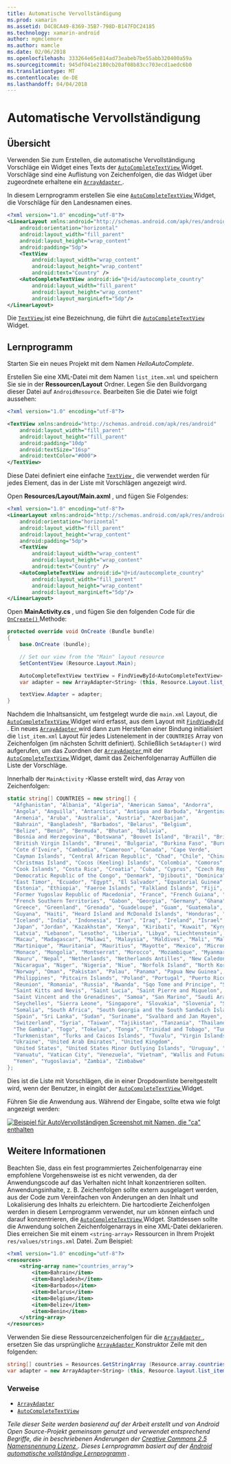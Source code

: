 ```yaml
---
title: Automatische Vervollständigung
ms.prod: xamarin
ms.assetid: D4C8CA49-8369-35B7-798D-B147FDC24185
ms.technology: xamarin-android
author: mgmclemore
ms.author: mamcle
ms.date: 02/06/2018
ms.openlocfilehash: 333264e65e814ad73eabeb7be55abb320400a59a
ms.sourcegitcommit: 945df041e2180cb20af08b83cc703ecd1aedc6b0
ms.translationtype: MT
ms.contentlocale: de-DE
ms.lasthandoff: 04/04/2018
---
```

# <a name="auto-complete"></a>Automatische Vervollständigung


## <a name="overview"></a>Übersicht

Verwenden Sie zum Erstellen, die automatische Vervollständigung Vorschläge ein Widget eines Texts der [ `AutoCompleteTextView` ](https://developer.xamarin.com/api/type/Android.Widget.AutoCompleteTextView/) Widget. Vorschläge sind eine Auflistung von Zeichenfolgen, die das Widget über zugeordnete erhaltene ein [ `ArrayAdapter` ](https://developer.xamarin.com/api/type/Android.Widget.ArrayAdapter/).

In diesem Lernprogramm erstellen Sie eine [ `AutoCompleteTextView` ](https://developer.xamarin.com/api/type/Android.Widget.AutoCompleteTextView/) Widget, die Vorschläge für den Landesnamen eines.

```xml
<?xml version="1.0" encoding="utf-8"?>
<LinearLayout xmlns:android="http://schemas.android.com/apk/res/android"
    android:orientation="horizontal"
    android:layout_width="fill_parent"
    android:layout_height="wrap_content"
    android:padding="5dp">
    <TextView
        android:layout_width="wrap_content"
        android:layout_height="wrap_content"
        android:text="Country" />
    <AutoCompleteTextView android:id="@+id/autocomplete_country"
        android:layout_width="fill_parent"
        android:layout_height="wrap_content"
        android:layout_marginLeft="5dp"/>
</LinearLayout>
```

Die [ `TextView` ](https://developer.xamarin.com/api/type/Android.Widget.TextView/) ist eine Bezeichnung, die führt die [ `AutoCompleteTextView` ](https://developer.xamarin.com/api/type/Android.Widget.AutoCompleteTextView/) Widget.


## <a name="tutorial"></a>Lernprogramm

Starten Sie ein neues Projekt mit dem Namen *HelloAutoComplete*.

Erstellen Sie eine XML-Datei mit dem Namen `list_item.xml` und speichern Sie sie in der **Ressourcen/Layout** Ordner. Legen Sie den Buildvorgang dieser Datei auf `AndroidResource`. Bearbeiten Sie die Datei wie folgt aussehen:

```xml
<?xml version="1.0" encoding="utf-8"?>

<TextView xmlns:android="http://schemas.android.com/apk/res/android"
    android:layout_width="fill_parent"
    android:layout_height="fill_parent"
    android:padding="10dp"
    android:textSize="16sp"
    android:textColor="#000">
</TextView>
```

Diese Datei definiert eine einfache [ `TextView` ](https://developer.xamarin.com/api/type/Android.Widget.TextView/) , die verwendet werden für jedes Element, das in der Liste mit Vorschlägen angezeigt wird.

Open **Resources/Layout/Main.axml** , und fügen Sie Folgendes:

```xml
<?xml version="1.0" encoding="utf-8"?>
<LinearLayout xmlns:android="http://schemas.android.com/apk/res/android"
    android:orientation="horizontal"
    android:layout_width="fill_parent"
    android:layout_height="wrap_content"
    android:padding="5dp">
    <TextView
        android:layout_width="wrap_content"
        android:layout_height="wrap_content"
        android:text="Country" />
    <AutoCompleteTextView android:id="@+id/autocomplete_country"
        android:layout_width="fill_parent"
        android:layout_height="wrap_content"
        android:layout_marginLeft="5dp"/>
</LinearLayout>
```

Open **MainActivity.cs** , und fügen Sie den folgenden Code für die [ `OnCreate()` ](https://developer.xamarin.com/api/member/Android.App.Activity.OnCreate/(Android.OS.Bundle)) Methode:

```csharp
protected override void OnCreate (Bundle bundle)
{
    base.OnCreate (bundle);

    // Set our view from the "Main" layout resource
    SetContentView (Resource.Layout.Main);

    AutoCompleteTextView textView = FindViewById<AutoCompleteTextView> (Resource.Id.autocomplete_country);
    var adapter = new ArrayAdapter<String> (this, Resource.Layout.list_item, COUNTRIES);

    textView.Adapter = adapter;
}
```

Nachdem die Inhaltsansicht, um festgelegt wurde die `main.xml` Layout, die [ `AutoCompleteTextView` ](https://developer.xamarin.com/api/type/Android.Widget.AutoCompleteTextView/) Widget wird erfasst, aus dem Layout mit [ `FindViewById` ](https://developer.xamarin.com/api/member/Android.App.Activity.FindViewById/). Ein neues [ `ArrayAdapter` ](https://developer.xamarin.com/api/type/Android.Widget.ArrayAdapter/) wird dann zum Herstellen einer Bindung initialisiert die `list_item.xml` Layout für jedes Listenelement in der `COUNTRIES` Array von Zeichenfolgen (im nächsten Schritt definiert). Schließlich `SetAdapter()` wird aufgerufen, um das Zuordnen der [ `ArrayAdapter` ](https://developer.xamarin.com/api/type/Android.Widget.ArrayAdapter/) mit der [ `AutoCompleteTextView` ](https://developer.xamarin.com/api/type/Android.Widget.AutoCompleteTextView/) Widget, damit das Zeichenfolgenarray Auffüllen die Liste der Vorschläge.

Innerhalb der `MainActivity` -Klasse erstellt wird, das Array von Zeichenfolgen:

```csharp
static string[] COUNTRIES = new string[] {
  "Afghanistan", "Albania", "Algeria", "American Samoa", "Andorra",
  "Angola", "Anguilla", "Antarctica", "Antigua and Barbuda", "Argentina",
  "Armenia", "Aruba", "Australia", "Austria", "Azerbaijan",
  "Bahrain", "Bangladesh", "Barbados", "Belarus", "Belgium",
  "Belize", "Benin", "Bermuda", "Bhutan", "Bolivia",
  "Bosnia and Herzegovina", "Botswana", "Bouvet Island", "Brazil", "British Indian Ocean Territory",
  "British Virgin Islands", "Brunei", "Bulgaria", "Burkina Faso", "Burundi",
  "Cote d'Ivoire", "Cambodia", "Cameroon", "Canada", "Cape Verde",
  "Cayman Islands", "Central African Republic", "Chad", "Chile", "China",
  "Christmas Island", "Cocos (Keeling) Islands", "Colombia", "Comoros", "Congo",
  "Cook Islands", "Costa Rica", "Croatia", "Cuba", "Cyprus", "Czech Republic",
  "Democratic Republic of the Congo", "Denmark", "Djibouti", "Dominica", "Dominican Republic",
  "East Timor", "Ecuador", "Egypt", "El Salvador", "Equatorial Guinea", "Eritrea",
  "Estonia", "Ethiopia", "Faeroe Islands", "Falkland Islands", "Fiji", "Finland",
  "Former Yugoslav Republic of Macedonia", "France", "French Guiana", "French Polynesia",
  "French Southern Territories", "Gabon", "Georgia", "Germany", "Ghana", "Gibraltar",
  "Greece", "Greenland", "Grenada", "Guadeloupe", "Guam", "Guatemala", "Guinea", "Guinea-Bissau",
  "Guyana", "Haiti", "Heard Island and McDonald Islands", "Honduras", "Hong Kong", "Hungary",
  "Iceland", "India", "Indonesia", "Iran", "Iraq", "Ireland", "Israel", "Italy", "Jamaica",
  "Japan", "Jordan", "Kazakhstan", "Kenya", "Kiribati", "Kuwait", "Kyrgyzstan", "Laos",
  "Latvia", "Lebanon", "Lesotho", "Liberia", "Libya", "Liechtenstein", "Lithuania", "Luxembourg",
  "Macau", "Madagascar", "Malawi", "Malaysia", "Maldives", "Mali", "Malta", "Marshall Islands",
  "Martinique", "Mauritania", "Mauritius", "Mayotte", "Mexico", "Micronesia", "Moldova",
  "Monaco", "Mongolia", "Montserrat", "Morocco", "Mozambique", "Myanmar", "Namibia",
  "Nauru", "Nepal", "Netherlands", "Netherlands Antilles", "New Caledonia", "New Zealand",
  "Nicaragua", "Niger", "Nigeria", "Niue", "Norfolk Island", "North Korea", "Northern Marianas",
  "Norway", "Oman", "Pakistan", "Palau", "Panama", "Papua New Guinea", "Paraguay", "Peru",
  "Philippines", "Pitcairn Islands", "Poland", "Portugal", "Puerto Rico", "Qatar",
  "Reunion", "Romania", "Russia", "Rwanda", "Sqo Tome and Principe", "Saint Helena",
  "Saint Kitts and Nevis", "Saint Lucia", "Saint Pierre and Miquelon",
  "Saint Vincent and the Grenadines", "Samoa", "San Marino", "Saudi Arabia", "Senegal",
  "Seychelles", "Sierra Leone", "Singapore", "Slovakia", "Slovenia", "Solomon Islands",
  "Somalia", "South Africa", "South Georgia and the South Sandwich Islands", "South Korea",
  "Spain", "Sri Lanka", "Sudan", "Suriname", "Svalbard and Jan Mayen", "Swaziland", "Sweden",
  "Switzerland", "Syria", "Taiwan", "Tajikistan", "Tanzania", "Thailand", "The Bahamas",
  "The Gambia", "Togo", "Tokelau", "Tonga", "Trinidad and Tobago", "Tunisia", "Turkey",
  "Turkmenistan", "Turks and Caicos Islands", "Tuvalu", "Virgin Islands", "Uganda",
  "Ukraine", "United Arab Emirates", "United Kingdom",
  "United States", "United States Minor Outlying Islands", "Uruguay", "Uzbekistan",
  "Vanuatu", "Vatican City", "Venezuela", "Vietnam", "Wallis and Futuna", "Western Sahara",
  "Yemen", "Yugoslavia", "Zambia", "Zimbabwe"
};
```

Dies ist die Liste mit Vorschlägen, die in einer Dropdownliste bereitgestellt wird, wenn der Benutzer, in eingibt der [ `AutoCompleteTextView` ](https://developer.xamarin.com/api/type/Android.Widget.AutoCompleteTextView/) Widget.

Führen Sie die Anwendung aus. Während der Eingabe, sollte etwa wie folgt angezeigt werden:

[![Beispiel für AutoVervollständigen Screenshot mit Namen, die "ca" enthalten](auto-complete-images/helloautocomplete.png)](auto-complete-images/helloautocomplete.png#lightbox)



## <a name="more-information"></a>Weitere Informationen

Beachten Sie, dass ein fest programmiertes Zeichenfolgenarray eine empfohlene Vorgehensweise ist es nicht verwenden, da der Anwendungscode auf das Verhalten nicht Inhalt konzentrieren sollten. Anwendungsinhalte, z. B. Zeichenfolgen sollte extern ausgelagert werden, aus der Code zum Vereinfachen von Änderungen an den Inhalt und Lokalisierung des Inhalts zu erleichtern. Die hartcodierte Zeichenfolgen werden in diesem Lernprogramm verwendet, nur um können einfach und darauf konzentrieren, die [ `AutoCompleteTextView` ](https://developer.xamarin.com/api/type/Android.Widget.AutoCompleteTextView/) Widget. Stattdessen sollte die Anwendung solchen Zeichenfolgenarrays in eine XML-Datei deklarieren. Dies erreichen Sie mit einem `<string-array>` Ressourcen in Ihrem Projekt `res/values/strings.xml` Datei. Zum Beispiel:

```xml
<?xml version="1.0" encoding="utf-8"?>
<resources>
    <string-array name="countries_array">
        <item>Bahrain</item>
        <item>Bangladesh</item>
        <item>Barbados</item>
        <item>Belarus</item>
        <item>Belgium</item>
        <item>Belize</item>
        <item>Benin</item>
    </string-array>
</resources>
```

Verwenden Sie diese Ressourcenzeichenfolgen für die [ `ArrayAdapter` ](https://developer.xamarin.com/api/type/Android.Widget.ArrayAdapter/), ersetzen Sie das ursprüngliche [ `ArrayAdapter` ](https://developer.xamarin.com/api/type/Android.Widget.ArrayAdapter/) Konstruktor Zeile mit den folgenden:

```csharp
string[] countries = Resources.GetStringArray (Resource.array.countries_array);
var adapter = new ArrayAdapter<String> (this, Resource.layout.list_item, countries);
```


### <a name="references"></a>Verweise

-   [`ArrayAdapter`](https://developer.xamarin.com/api/type/Android.Widget.ArrayAdapter/)
-   [`AutoCompleteTextView`](https://developer.xamarin.com/api/type/Android.Widget.AutoCompleteTextView/)

*Teile dieser Seite werden basierend auf der Arbeit erstellt und von Android Open Source-Projekt gemeinsam genutzt und verwendet entsprechend Begriffe, die in beschriebenen Änderungen der* 
 [ *Creative Commons 2.5 Namensnennung Lizenz* ](http://creativecommons.org/licenses/by/2.5/) *. Dieses Lernprogramm basiert auf der* 
 [ *Android automatische vollständige Lernprogramm*](http://developer.android.com/resources/tutorials/views/hello-autocomplete.html)
*.*
